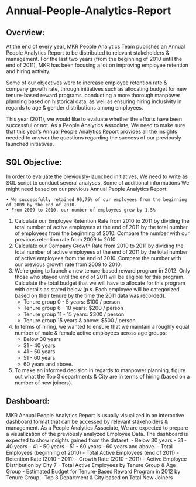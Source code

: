 # Annual-People-Analytics-Report

## Overview:

At the end of every year, MKR People Analytics Team publishes an Annual People Analytics Report to be distributed to relevant stakeholders & management. For the last two years (from the beginning of 2010 until the end of 2011), MKR has been focusing a lot on improving employee retention and hiring activity. 

Some of our objectives were to increase employee retention rate & company growth rate, through initiatives such as allocating budget for new tenure-based reward programs, conducting a more thorough manpower planning based on historical data, as well as ensuring hiring inclusivity in regards to age & gender distributions among employees. 

This year (2011), we would like to evaluate whether the efforts have been successful or not. As a People Analytics Associate, We need to make sure that this year’s Annual People Analytics Report provides all the insights needed to answer the questions regarding the success of our previously launched initiatives.

## SQL Objective:
In order to evaluate the previously-launched initiatives, We need to write as SQL script to conduct several analyses. Some of additional informations We might need based on our previous Annual People Analytics Report: 

    • We successfully retained 95,75% of our employees from the beginning of 2009 by the end of 2010. 
    • From 2009 to 2010, our number of employees grew by 1,5%

  1. Calculate our Employee Retention Rate from 2010 to 2011 by dividing the total number of active employees at the end of 2011 by the total number of employees from the beginning of 2010. Compare the number with our previous retention rate from 2009 to 2010.
  2. Calculate our Company Growth Rate from 2010 to 2011 by dividing the total number of active employees at the end of 2011 by the total number of active employees from the end of 2010. Compare the number with our previous growth rate from 2009 to 2010.
  3. We’re going to launch a new tenure-based reward program in 2012. Only those who stayed until the end of 2011 will be eligible for this program. Calculate the total budget that we will have to allocate for this program with details as stated below (p.s. Each employee will be categorized based on their tenure by the time the 2011 data was recorded).
     - Tenure group 0 - 5 years: $100 / person
     - Tenure group 6 - 10 years: $200 / person
     - Tenure group 11 - 15 years: $300 / person
     - Tenure group 15 years & above: $500 / person.
  5. In terms of hiring, we wanted to ensure that we maintain a roughly equal number of male & female active employees across age groups:
     - Below 30 years
     - 31 - 40 years
     - 41 - 50 years
     - 51 - 60 years
     - 60 years and above.
  7. To make an informed decision in regards to manpower planning, figure out what the Top 3 departments & City are in terms of hiring (based on a number of new joiners).

## Dashboard:

MKR Annual People Analytics Report is usually visualized in an interactive dashboard format that can be accessed by relevant stakeholders & management. As a People Analytics Associate, We are expected to prepare a visualization of the previously analyzed Employee Data. The dashboard is expected to show insights gained from the dataset.
     - Below 30 years
     - 31 - 40 years
     - 41 - 50 years
     - 51 - 60 years
     - 60 years and above.
     - Total Employees (beginning of 2010)
     - Total Active Employees (end of 2011) 
     - Retention Rate (2010 - 2011)
     - Growth Rate (2010 - 2011) 
     - Active Employee Distribution by City 7 
     - Total Active Employees by Tenure Group & Age Group 
     - Estimated Budget for Tenure-Based Reward Program in 2012 by Tenure Group 
     - Top 3 Department & City based on Total New Joiners
